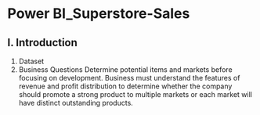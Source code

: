 # Power BI_Superstore-Sales

## I. Introduction
1. Dataset
2. Business Questions
Determine potential items and markets before focusing on development. 
Business must understand the features of revenue and profit distribution to determine whether the company should promote a strong product to multiple markets or each market will have distinct outstanding products.


